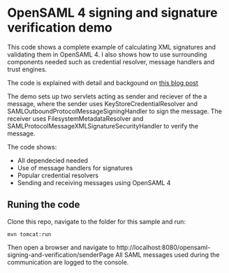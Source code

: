# OpenSAML 4 signing and signature verification demo 
This code shows a complete example of calculating XML signatures and validating them in OpenSAML 4. I also shows how to use surrounding components needed such as credential resolver, message handlers and trust engines.

The code is explained with detail and backgound on [this blog post](https://blog.samlsecurity.com/2012/11/verifying-signatures-with-opensaml.html/?utm_source=github&utm_medium=link&utm_campaign=opensaml_samples_collection&utm_content=opensaml-signing-and-verification)

The demo sets up two servlets acting as sender and reciever of the a message, where the sender uses KeyStoreCredentialResolver and SAMLOutboundProtocolMessageSigningHandler to sign the message. The receiver uses FilesystemMetadataResolver and SAMLProtocolMessageXMLSignatureSecurityHandler to verify the message.

The code shows:
* All dependecied needed
* Use of message handlers for signatures
* Popular credential resolvers
* Sending and receiving messages using OpenSAML 4

## Runing the code
Clone this repo, navigate to the folder for this sample and run: 
```
mvn tomcat:run
```

Then open a browser and navigate to http://localhost:8080/opensaml-signing-and-verification/senderPage
All SAML messages used during the communication are logged to the console.

